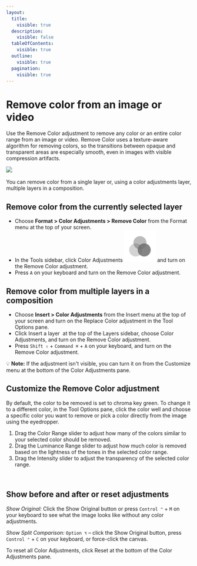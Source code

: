 ```yaml
---
layout:
  title:
    visible: true
  description:
    visible: false
  tableOfContents:
    visible: true
  outline:
    visible: true
  pagination:
    visible: true
---
```


# Remove color from an image or video

Use the Remove Color adjustment to remove any color or an entire color range from an image or video. Remove Color uses a texture-aware algorithm for removing colors, so the transitions between opaque and transparent areas are especially smooth, even in images with visible compression artifacts.

![](https://help.pixelmator.com/pixelmator-pro/3.5/assets/English/1677227475000.jpeg)

You can remove color from a single layer or, using a color adjustments layer, multiple layers in a composition.

## Remove color from the currently selected layer

* Choose **Format > Color Adjustments > Remove Color** from the Format menu at the top of your screen.
* In the Tools sidebar, click Color Adjustments <img src="../.gitbook/assets/Color-Adjustments.png" alt="" data-size="line"> and turn on the Remove Color adjustment.
* Press `A` on your keyboard and turn on the Remove Color adjustment.

## Remove color from multiple layers in a composition

* Choose **Insert > Color Adjustments** from the Insert menu at the top of your screen and turn on the Replace Color adjustment in the Tool Options pane.
* Click Insert a layer <img src="https://help.pixelmator.com/pixelmator-pro/3.5/assets/English/1648724547000.png" alt="" data-size="line"> at the top of the Layers sidebar, choose Color Adjustments, and turn on the Remove Color adjustment.
* Press `Shift ⇧` + `Command ⌘` + `A` on your keyboard, and turn on the Remove Color adjustment.

:bulb: **Note:** If the adjustment isn't visible, you can turn it on from the Customize menu at the bottom of the Color Adjustments pane.

## Customize the Remove Color adjustment

By default, the color to be removed is set to chroma key green. To change it to a different color, in the Tool Options pane, click the color well and choose a specific color you want to remove or pick a color directly from the image using the eyedropper.

1. &#x20;Drag the Color Range slider to adjust how many of the colors similar to your selected color should be removed.
2. Drag the Luminance Range slider to adjust how much color is removed based on the lightness of the tones in the selected color range.
3. Drag the Intensity slider to adjust the transparency of the selected color range.

<div align="left">

<img src="https://help.pixelmator.com/pixelmator-pro/3.5/assets/English/1677231596000.png" alt="" width="375">

</div>

## Show before and after or reset adjustments

_Show Original:_ Click the Show Original button or press `Control ⌃` + `M` on your keyboard to see what the image looks like without any color adjustments.

_Show Split Comparison:_ `Option ⌥` – click the Show Original button, press `Control ⌃` + `C` on your keyboard, or force-click the canvas.

To reset all Color Adjustments, click Reset at the bottom of the Color Adjustments pane.
